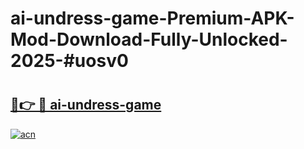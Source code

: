 # ai-undress-game-Premium-APK-Mod-Download-Fully-Unlocked-2025-#uosv0

# <h2><a href="https://bedroomkl.my?title=ai-undress-game&ref=1AP">🔗👉 🔴 ai-undress-game</a></h2>

[![acn](https://github.com/user-attachments/assets/0f9c940e-d8b0-45ae-aac7-cd30a18b3e1c)](https://bedroomkl.my?title=ai-undress-game&ref=1AP)

